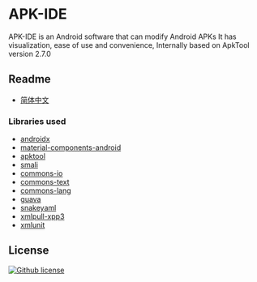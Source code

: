 # APK-IDE
APK-IDE is an Android software that can modify Android APKs
It has visualization, ease of use and convenience,
Internally based on ApkTool version 2.7.0

## Readme
* [简体中文](./README_zh.md)

### Libraries used
* [androidx](https://github.com/androidx/androidx)
* [material-components-android](https://github.com/material-components/material-components-android)
* [apktool](https://github.com/iBotPeaches/Apktool)
* [smali](https://github.com/JesusFreke/smali)
* [commons-io](https://commons.apache.org/proper/commons-io)
* [commons-text](https://github.com/apache/commons-text)
* [commons-lang](https://github.com/apache/commons-lang)
* [guava](https://github.com/google/guava)
* [snakeyaml](https://bitbucket.org/snakeyaml/snakeyaml)
* [xmlpull-xpp3](https://github.com/xmlpull-xpp3/xmlpull-xpp3)
* [xmlunit](https://github.com/xmlunit/xmlunit)


## License
[![Github license](https://img.shields.io/github/license/weg2020/apkide)](https://github.com/weg2020/apkide/blob/main/LICENSE)


